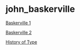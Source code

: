 # john_baskerville

[Baskerville 1](https://annaletman123.github.io/john_baskerville/first.html)

[Baskerville 2](https://annaletman123.github.io/john_baskerville/second.html)


[History of Type](https://annaletman123.github.io/john_baskerville/historyoftype.html)